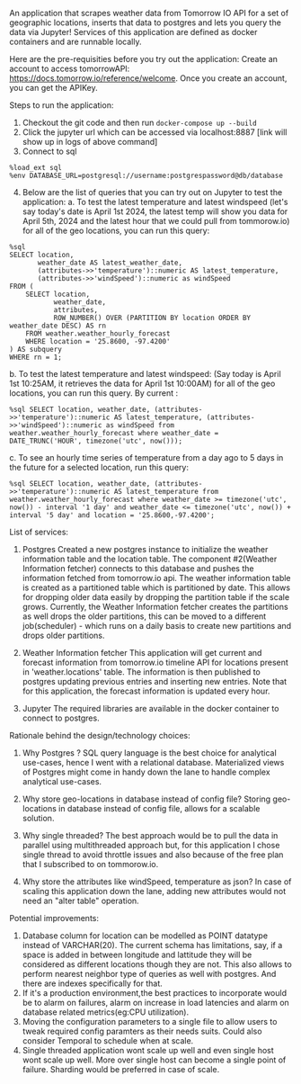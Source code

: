 An application that scrapes weather data from Tomorrow IO API for a set of geographic locations, inserts that data to postgres and lets you query the data via Jupyter! 
Services of this application are defined as docker containers and are runnable locally.

Here are the pre-requisities before you try out the application:
Create an account to access tomorrowAPI: https://docs.tomorrow.io/reference/welcome. Once you create an account, you can get the APIKey.

Steps to run the application:
1. Checkout the git code and then run `docker-compose up --build`
2. Click the jupyter url which can be accessed via localhost:8887 [link will show up in logs of above command]
3. Connect to sql
```
%load_ext sql
%env DATABASE_URL=postgresql://username:postgrespassword@db/database
```
4. Below are the list of queries that you can try out on Jupyter to test the application: 
   a. To test the latest temperature and latest windspeed (let's say today's date is April 1st 2024, the latest temp will show you data for April 5th, 2024 and the latest hour that we could pull from tommorow.io) for all of the geo locations, you can run this query:
```
%sql
SELECT location,
       weather_date AS latest_weather_date,
       (attributes->>'temperature')::numeric AS latest_temperature,
       (attributes->>'windSpeed')::numeric as windSpeed
FROM (
    SELECT location,
           weather_date,
           attributes,
           ROW_NUMBER() OVER (PARTITION BY location ORDER BY weather_date DESC) AS rn
    FROM weather.weather_hourly_forecast
    WHERE location = '25.8600, -97.4200'
) AS subquery
WHERE rn = 1;
```

 b. To test the latest temperature and latest windspeed: (Say today is April 1st 10:25AM, it retrieves the data for April 1st 10:00AM) for all of the geo locations, you can run this query. By current :
```
%sql SELECT location, weather_date, (attributes->>'temperature')::numeric AS latest_temperature, (attributes->>'windSpeed')::numeric as windSpeed from weather.weather_hourly_forecast where weather_date = DATE_TRUNC('HOUR', timezone('utc', now()));
```

   c. To see an hourly time series of temperature from a day ago to 5 days in the future for a selected location, run this query:
```
%sql SELECT location, weather_date, (attributes->>'temperature')::numeric AS latest_temperature from weather.weather_hourly_forecast where weather_date >= timezone('utc', now()) - interval '1 day' and weather_date <= timezone('utc', now()) + interval '5 day' and location = '25.8600,-97.4200';
```

List of services:
1. Postgres
Created a new postgres instance to initialize the weather information table and the location table. The component #2(Weather Information fetcher) connects to this database and pushes the information fetched from tomorrow.io api. The weather information table is created as a partitioned table which is partitioned by date. This allows for dropping older data easily by dropping the partition table if the scale grows. Currently, the Weather Information fetcher creates the partitions as well drops the older partitions, this can be moved to a different job(scheduler) - which runs on a daily basis to create new partitions and drops older partitions.

2. Weather Information fetcher
This application will get current and forecast information from tomorrow.io timeline API for locations present in 'weather.locations' table. The information is then published to postgres  updating previous entries and inserting new entries. Note that for this application, the forecast information is updated every hour.  

3. Jupyter 
The required libraries are available in the docker container to connect to postgres.  


Rationale behind the design/technology choices:
1. Why Postgres ?
SQL query language is the best choice for analytical use-cases, hence I went with a relational database. Materialized views of Postgres might come in handy down the lane to handle complex analytical use-cases.

2. Why store geo-locations in database instead of config file?
Storing geo-locations in database instead of config file, allows for a scalable solution.

3. Why single threaded?
The best approach would be to pull the data in parallel using multithreaded approach but, for this application I chose single thread to avoid throttle issues and also because of the free plan that I subscribed to on tommorow.io.

4. Why store the attributes like windSpeed, temperature as json?
In case of scaling this application down the lane, adding new attributes would not need an "alter table" operation.


Potential improvements:
1. Database column for location can be modelled as POINT datatype instead of VARCHAR(20). The current schema has limitations, say, if a space is added in between longitude and lattitude they will be considered as different locations though they are not. This also allows to perform nearest neighbor type of queries as well with postgres. And there are indexes specifically for that.
2. If it's a production environment,the best practices to incorporate would be to alarm on failures, alarm on increase in load latencies and alarm on database related metrics(eg:CPU utilization).
3. Moving the configuration parameters to a single file to allow users to tweak required config paramters as their needs suits. Could also consider Temporal to schedule when at scale.
4. Single threaded application wont scale up well and even single host wont scale up well. More over single host can become a single point of failure. Sharding would be preferred in case of scale.
